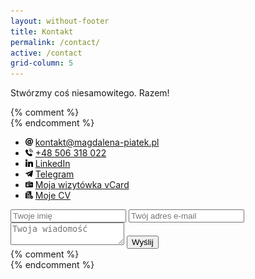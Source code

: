 ```yaml
---
layout: without-footer
title: Kontakt
permalink: /contact/
active: /contact
grid-column: 5
---
```


<div class="container">
	<div class="about">
		<p>Stwórzmy&nbsp;coś&nbsp;niesamowitego.&nbsp;Razem!</p>
	</div>
	{% comment %} <div class="content"> {% endcomment %}
		<div class="contact">
			<ul class="contact-details">
				<li>
					<img class="icon" src="/assets/icons/mail.svg" width="12px" height="12px">
					<a href="mailto:kontakt@magdalena-piatek.pl" title="Napisz do mnie">kontakt@magdalena-piatek.pl</a></li>
				<li>
					<img class="icon" src="/assets/icons/phone.svg" width="12px" height="12px">
					<a target="_blank" href="tel:48506318022">+48&nbsp;506&nbsp;318&nbsp;022</a></li>
				<li>
					<img class="icon" src="/assets/icons/linkedin.svg" width="12px" height="12px">
					<a target="_blank" href="https://www.linkedin.com/in/magdalena-pi%C4%85tek-297330a8/" title="Mój profil na LinkedIn">LinkedIn</a></li>
				<li>
					<img class="icon" src="/assets/icons/telegram.svg" width="12px" height="12px">
					<a target="_blank" href="https://telegram.me/magdalena_piatek">Telegram</a></li>
				<li>
					<img class="icon" src="/assets/icons/vcard.svg" width="12px" height="12px">
					<a target="_blank" href="../files/magdalena-piatek.vcf">Moja wizytówka vCard</a></li>
				<li>
					<img class="icon" src="/assets/icons/cv.svg" width="12px" height="12px">
					<a target="_blank" href="../files/cv-magdalena-piatek.pdf">Moje CV</a></li>
			</ul>
			<form method="POST" action="https://formspree.io/kontakt@magdalena-piatek.pl">
				<input name="name" placeholder="Twoje imię" type="text" required>
				<input name="email" placeholder="Twój adres e-mail" type="email" required>
				<input type="hidden" name="_language" value="pl" />
				<input type="hidden" name="_subject" value="Wiadomość z formularza - magdalena-piatek.pl" />
				<input type="hidden" name="_next" value="/thank-you/" />
				<textarea name="message" placeholder="Twoja wiadomość" required></textarea>
				<button type="submit">Wyślij</button>
			</form>
		</div>
    {% comment %} </div> {% endcomment %}
</div>
